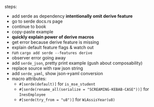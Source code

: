 steps:

- add serde as dependency **intentionally omit derive feature**
- go to serde docs.rs page
- continue to book
- copy-paste example
- **quickly explain power of derive macros**
- get error because derive feature is missing
- explain default feature flags & watch out
- run `cargo add serde --features derive`
- observer error going away
- add `serde_json`, pretty print example (gush about composability)
- replace source with raw json string
- add `serde_yaml`, show json->yaml conversion
- macro attributes:
  - `#[serde(default)]` for `is_mse_student`
  - `#[serde(rename_all(serialize = "SCREAMING-KEBAB-CASE"))]` for `InesEmployee`
  - `#[serde(try_from = "u8")]` for `WiAssisYear(u8)`
